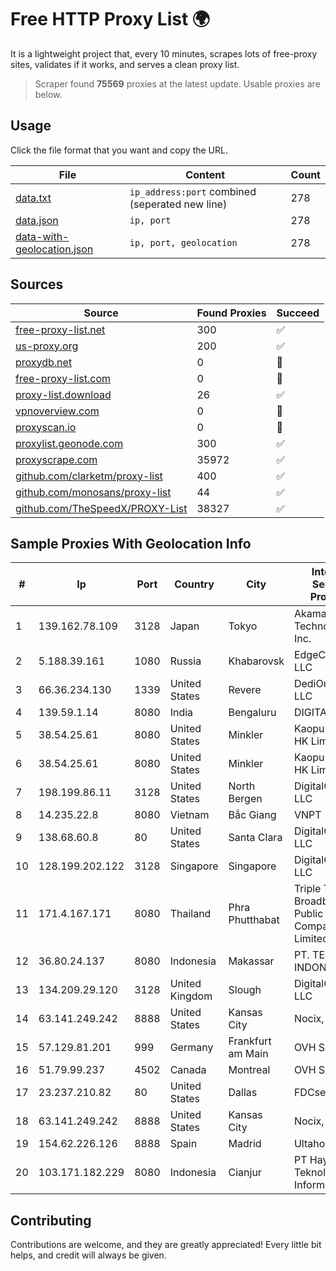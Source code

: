 
# Free HTTP Proxy List 🌍

It is a lightweight project that, every 10 minutes, scrapes lots of free-proxy sites, validates if it works, and serves a clean proxy list.


> Scraper found **75569** proxies at the latest update. Usable proxies are below.

## Usage

Click the file format that you want and copy the URL.


|File|Content|Count|
|----|-------|-----|
|[data.txt](https://raw.githubusercontent.com/themiralay/Proxy-List-World/master/data.txt)|`ip_address:port` combined (seperated new line)|278|
|[data.json](https://raw.githubusercontent.com/themiralay/Proxy-List-World/master/data.json)|`ip, port`|278|
|[data-with-geolocation.json](https://raw.githubusercontent.com/themiralay/Proxy-List-World/master/data-with-geolocation.json)|`ip, port, geolocation`|278|

## Sources

|Source|Found Proxies|Succeed|
|------|-------------|-------|
|[free-proxy-list.net](https://free-proxy-list.net)|300|✅|
|[us-proxy.org](https://www.us-proxy.org)|200|✅|
|[proxydb.net](http://proxydb.net)|0|🚫|
|[free-proxy-list.com](https://free-proxy-list.com/?page=&port=&type%5B%5D=http&type%5B%5D=https&up_time=0&search=Search)|0|🚫|
|[proxy-list.download](https://www.proxy-list.download/HTTP)|26|✅|
|[vpnoverview.com](https://vpnoverview.com/privacy/anonymous-browsing/free-proxy-servers)|0|🚫|
|[proxyscan.io](https://www.proxyscan.io)|0|🚫|
|[proxylist.geonode.com](https://proxylist.geonode.com/api/proxy-list?limit=300&page=1&sort_by=lastChecked&sort_type=desc&protocols=http,https)|300|✅|
|[proxyscrape.com](https://api.proxyscrape.com/v2/?request=displayproxies&protocol=http&timeout=10000&country=all&ssl=all&anonymity=all)|35972|✅|
|[github.com/clarketm/proxy-list](https://raw.githubusercontent.com/clarketm/proxy-list/master/proxy-list-raw.txt)|400|✅|
|[github.com/monosans/proxy-list](https://raw.githubusercontent.com/monosans/proxy-list/main/proxies/http.txt)|44|✅|
|[github.com/TheSpeedX/PROXY-List](https://raw.githubusercontent.com/TheSpeedX/PROXY-List/master/http.txt)|38327|✅|


## Sample Proxies With Geolocation Info

|#|Ip|Port|Country|City|Internet Service Provider|
|-|--|----|-------|----|-------------------------|
|1|139.162.78.109|3128|Japan|Tokyo|Akamai Technologies, Inc.|
|2|5.188.39.161|1080|Russia|Khabarovsk|EdgeCenter LLC|
|3|66.36.234.130|1339|United States|Revere|DediOutlet, LLC|
|4|139.59.1.14|8080|India|Bengaluru|DIGITALOCEAN|
|5|38.54.25.61|8080|United States|Minkler|Kaopu Cloud HK Limited|
|6|38.54.25.61|8080|United States|Minkler|Kaopu Cloud HK Limited|
|7|198.199.86.11|3128|United States|North Bergen|DigitalOcean, LLC|
|8|14.235.22.8|8080|Vietnam|Bắc Giang|VNPT|
|9|138.68.60.8|80|United States|Santa Clara|DigitalOcean, LLC|
|10|128.199.202.122|3128|Singapore|Singapore|DigitalOcean, LLC|
|11|171.4.167.171|8080|Thailand|Phra Phutthabat|Triple T Broadband Public Company Limited|
|12|36.80.24.137|8080|Indonesia|Makassar|PT. TELKOM INDONESIA|
|13|134.209.29.120|3128|United Kingdom|Slough|DigitalOcean, LLC|
|14|63.141.249.242|8888|United States|Kansas City|Nocix, LLC|
|15|57.129.81.201|999|Germany|Frankfurt am Main|OVH SAS|
|16|51.79.99.237|4502|Canada|Montreal|OVH SAS|
|17|23.237.210.82|80|United States|Dallas|FDCservers.net|
|18|63.141.249.242|8888|United States|Kansas City|Nocix, LLC|
|19|154.62.226.126|8888|Spain|Madrid|Ultahost, Inc.|
|20|103.171.182.229|8080|Indonesia|Cianjur|PT Hayat Teknologi Informatika|



## Contributing

Contributions are welcome, and they are greatly appreciated! Every
little bit helps, and credit will always be given.

